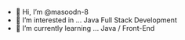 - 👋 Hi, I’m @masoodn-8
- 👀 I’m interested in ... Java Full Stack Development
- 🌱 I’m currently learning ... Java / Front-End
<!---
masoodn-8/masoodn-8 is a ✨ special ✨ repository because its `README.md` (this file) appears on your GitHub profile.
You can click the Preview link to take a look at your changes.
--->

